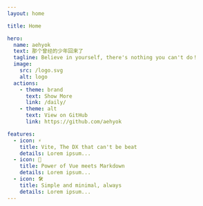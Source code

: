 ```yaml
---
layout: home

title: Home

hero:
  name: aehyok
  text: 那个曾经的少年回来了
  tagline: Believe in yourself, there's nothing you can't do！
  image:
    src: /logo.svg
    alt: logo
  actions:
    - theme: brand
      text: Show More
      link: /daily/
    - theme: alt
      text: View on GitHub
      link: https://github.com/aehyok

features:
  - icon: ⚡️
    title: Vite, The DX that can't be beat
    details: Lorem ipsum...
  - icon: 🖖
    title: Power of Vue meets Markdown
    details: Lorem ipsum...
  - icon: 🛠️
    title: Simple and minimal, always
    details: Lorem ipsum...
---
```


<script setup>
import HomeAboutComponent from '../src/components/HomeAbout.vue'
</script>

<HomeAboutComponent />